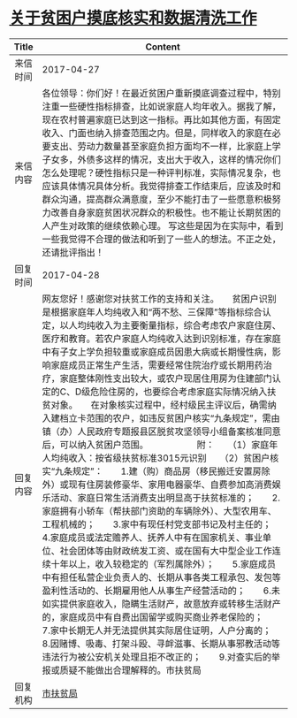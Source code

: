 # <a href="http://www.shangluo.gov.cn/zmhd/ldxxxx.jsp?urltype=leadermail.LeaderMailContentUrl&wbtreeid=1112&leadermailid=4102">关于贫困户摸底核实和数据清洗工作</a>
|Title|Content|
|:---:|---|
|来信时间|2017-04-27|
|来信内容|各位领导：你们好！在最近贫困户重新摸底调查过程中，特别注重一些硬性指标排查，比如说家庭人均年收入。据我了解，现在农村普遍家庭已达到这一指标。再比如其他方面，有固定收入、门面也纳入排查范围之内。但是，同样收入的家庭在必要支出、劳动力数量甚至家庭负担方面均不一样，比家庭上学子女多，外债多这样的情况，支出大于收入，这样的情况你们怎么处理呢？硬性指标只是一种评判标准，实际情况复杂，也应该具体情况具体分析。我觉得排查工作结束后，应该及时和群众沟通，提高群众满意度，至少不能打击了一些愿意积极努力改善自身家庭贫困状况群众的积极性。也不能让长期贫困的人产生对政策的继续依赖心理。 写这些是因为在实际中，看到一些我觉得不合理的做法和听到了一些人的想法。不正之处，还请批评指出！|
|回复时间|2017-04-28|
|回复内容|网友您好！感谢您对扶贫工作的支持和关注。　　贫困户识别是根据家庭年人均纯收入和“两不愁、三保障”等指标综合认定，以人均纯收入为主要衡量指标，综合考虑农户家庭住房、医疗和教育。若农户家庭人均纯收入达到识别标准，存在家庭中有子女上学负担较重或家庭成员因患大病或长期慢性病，影响家庭成员正常生产生活，需要经常住院治疗或长期用药治疗，家庭整体刚性支出较大，或农户现居住用房为住建部门认定的C、D级危险住房的，也要综合考虑家庭实际情况纳入扶贫对象。　　在对象核实过程中，经村级民主评议后，确需纳入建档立卡范围的农户，如违反贫困户核实“九条规定”，需由镇（办）人民政府专题报县区脱贫攻坚领导小组备案核准同意后，可以纳入贫困户范围。　　　　　　附：　　（1）家庭年人均纯收入：按省级扶贫标准3015元识别　　（2）贫困户核实“九条规定”：　　1.建（购）商品房（移民搬迁安置房除外）或现有住房装修豪华、家用电器豪华、自费参加高消费娱乐活动、家庭日常生活消费支出明显高于扶贫标准的；　　2.家庭拥有小轿车（帮扶部门资助的车辆除外）、大型农用车、工程机械的；　　3.家中有现任村党支部书记及村主任的；　　4.家庭成员或法定赡养人、抚养人中有在国家机关、事业单位、社会团体等由财政统发工资、或在国有大中型企业工作连续十年以上，收入较稳定的（军烈属除外）；　　5.家庭成员中有担任私营企业负责人的、长期从事各类工程承包、发包等盈利性活动的、长期雇用他人从事生产经营活动的；　　6.未如实提供家庭收入，隐瞒生活财产，故意放弃或转移生活财产的，家庭成员中有自费出国留学或购买商业养老保险的；　　7.家中长期无人并无法提供其实际居住证明，人户分离的；　　8.因赌博、吸毒、打架斗殴、寻衅滋事、长期从事邪教活动等违法行为被公安机关处理且拒不改正的；　　9.对查实后的举报或质疑不能做出合理解释的。市扶贫局|
|回复机构|<a href="../../categories/agencies/市扶贫局.md">市扶贫局</a>|
